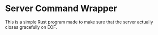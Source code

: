 # Server Command Wrapper

This is a simple Rust program made to make sure that the server actually closes gracefully on EOF.